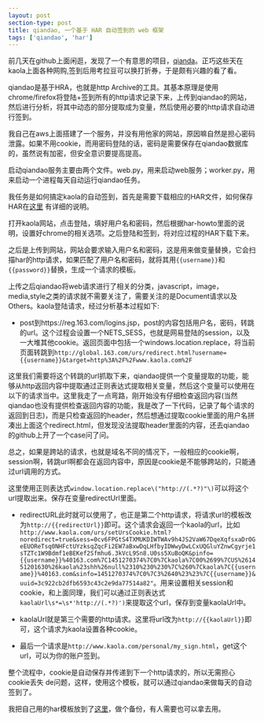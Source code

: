 ```yaml
---
layout: post
section-type: post
title: qiandao, 一个基于 HAR 自动签到的 web 框架
tags: ['qiandao', 'har']
---
```


前几天在github上面闲逛，发现了一个有意思的项目，[qianda](https://github.com/binux/qiandao)。正巧这些天在kaola上面各种网购,签到后用考拉豆可以换打折券，于是颇有兴趣的看了看。

qiandao是基于HRA，也就是http Archive的工具。其基本原理是使用chrome/firefox将登陆+签到所有的http请求记录下来，上传到qiandao的网站，然后进行分析，将其中动态的部分提取成为变量，然后使用必要的http请求自动进行签到。

我自己在aws上面搭建了一个服务，并没有用他家的网站，原因嘛自然是担心密码泄露。如果不用cookie，而用密码登陆的话，密码是需要保存在qiandao数据库的，虽然说有加密，但安全意识要提高提高。

启动qiandao服务主要由两个文件。web.py，用来启动web服务；worker.py，用来启动一个进程每天自动运行qiandao任务。

我任务是如何搞定kaola的自动签到，首先是需要下载相应的HAR文件，如何保存HAR在[这里](https://github.com/binux/qiandao/blob/master/docs/har-howto.md) 有详细的说明。

打开kaola网站，点击登陆，填好用户名和密码，然后根据har-howto里面的说明，设置好chrome的相关选项。之后登陆和签到，将对应过程的HAR下载下来。

之后是上传到网站，网站会要求输入用户名和密码，这是用来做变量替换，它会扫描har的http请求，如果匹配了用户名和密码，就将其用`{{username}}`和`{{password}}`替换，生成一个请求的模板。

上传之后qiandao将web请求进行了相关的分类，javascript，image，media,style之类的请求就不需要关注了，需要关注的是Document请求以及Others。kaola登陆请求，经过分析基本过程如下:

* post到https://reg.163.com/logins.jsp，post的内容包括用户名，密码，转跳的url。这个过程会设置一个NETS_SESS，也就是网易登陆的session，以及一大堆其他cookie。返回页面中包括一个windows.location.replace，将当前页面转跳到`http://global.163.com/urs/redirect.html?username={{username}}&target=http%3A%2F%2Fwww.kaola.com%2F`

这里我们需要将这个转跳的url抓取下来，qiandao提供一个变量提取的功能，能够从http返回内容中提取通过正则表达式提取相关变量，然后这个变量可以使用在以下的请求当中。这里我走了一点弯路，刚开始没有仔细检查返回内容(当然qiandao也没有提供检查返回内容的功能，我是改了一下代码，记录了每个请求的返回到日志)，而是只检查返回的header，然后想通过提取cookie里面的用户名拼凑出上面这个redirect.html，但发现没法提取header里面的内容，还去qiandao的github上开了一个case问了问。

总之，如果是跨站的请求，也就是域名不同的情况下，一般相应的cookie啊，session啊，转跳url啊都会在返回内容中，原因是cookie是不能够跨站的，只能通过url调用的方式。

这里使用正则表达式`window.location.replace\("http://(.*?)"\)`可以将这个url提取出来。保存在变量redirectUrl里面。

* redirectURL此时就可以使用了，也正是第二个http请求，将请求url的模板改为`http://{{redirectUrl}}`即可。这个请求会返回一个kaola的url，比如`http://www.kaola.com/urs/setUrsCookie.html?noredirect=true&sess=0cv6FPGtS4TXMUKDIWTWAv9h4JS2VaW67DqeXqfsxaDrOGeEUOReTsq0NHFctUYzksqZqcFi2EW7aBxwDqLHfbyIDWwyDwLCxUQGluYZnwCgyrje1sTZTc1W9Bdmf1eBEKef2Sfmhu6.3kVcL9Sn8.U0ss5XuBoQK&pinfo={{username}}%40163.com%7C1451270374%7C0%7Ckaola%7C00%2699%7CUS%261451201630%26kaola%23shh%26null%2310%230%230%7C%260%7Ckaola%7C{{username}}%40163.com&sinfo=1451270374%7C0%7C3%2640%23%23%7C{{username}}&uuid=3c922cb2dfb6593c43c2e9da77514a82"`。用来设置相关session和cookie，和上面同理，我们可以通过正则表达式`kaolaUrl\s*=\s*'http://(.*?)')`来提取这个url，保存到变量kaolaUrl中。

* kaolaUrl就是第三个需要的http请求。这里将url改为`http://{{kaolaUrl}}`即可，这个请求为kaola设置各种cookie。
 
* 最后一个请求是`http://www.kaola.com/personal/my_sign.html`，get这个url，可以为你的账户签到。

整个流程中，cookie是自动保存并传递到下一个http请求的，所以无需担心cookie丢失
de问题，这样，使用这个模板，就可以通过qiandao来做每天的自动签到了。

我把自己用的har模板放到了[这里](https://github.com/woosley/har/)，做个备份，有人需要也可以拿去用。

